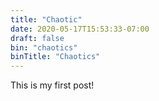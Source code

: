 ```yaml
---
title: "Chaotic"
date: 2020-05-17T15:53:33-07:00
draft: false
bin: "chaotics"
binTitle: "Chaotics"
---
```


This is my first post!
